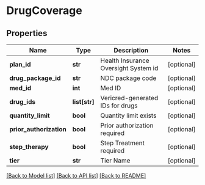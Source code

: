 # DrugCoverage

## Properties
Name | Type | Description | Notes
------------ | ------------- | ------------- | -------------
**plan_id** | **str** | Health Insurance Oversight System id | [optional] 
**drug_package_id** | **str** | NDC package code | [optional] 
**med_id** | **int** | Med ID | [optional] 
**drug_ids** | **list[str]** | Vericred-generated IDs for drugs | [optional] 
**quantity_limit** | **bool** | Quantity limit exists | [optional] 
**prior_authorization** | **bool** | Prior authorization required | [optional] 
**step_therapy** | **bool** | Step Treatment required | [optional] 
**tier** | **str** | Tier Name | [optional] 

[[Back to Model list]](../README.md#documentation-for-models) [[Back to API list]](../README.md#documentation-for-api-endpoints) [[Back to README]](../README.md)


